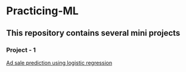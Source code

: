 # Practicing-ML
## This repository contains several mini projects 

### Project - 1 
 [Ad sale prediction using logistic regression](https://github.com/RIKI-05/Practicing-ML/blob/main/Project%201%20Ad_sale_prediction_from_existing_customer_logistic_regression.ipynb)
